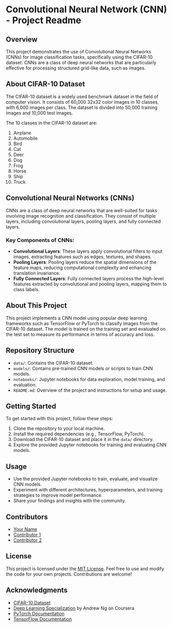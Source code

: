 # Convolutional Neural Network (CNN) - Project Readme

## Overview
This project demonstrates the use of Convolutional Neural Networks (CNNs) for image classification tasks, specifically using the CIFAR-10 dataset. CNNs are a class of deep neural networks that are particularly effective for processing structured grid-like data, such as images.

## About CIFAR-10 Dataset
The CIFAR-10 dataset is a widely used benchmark dataset in the field of computer vision. It consists of 60,000 32x32 color images in 10 classes, with 6,000 images per class. The dataset is divided into 50,000 training images and 10,000 test images.

The 10 classes in the CIFAR-10 dataset are:
1. Airplane
2. Automobile
3. Bird
4. Cat
5. Deer
6. Dog
7. Frog
8. Horse
9. Ship
10. Truck

## Convolutional Neural Networks (CNNs)
CNNs are a class of deep neural networks that are well-suited for tasks involving image recognition and classification. They consist of multiple layers, including convolutional layers, pooling layers, and fully connected layers.

### Key Components of CNNs:
- **Convolutional Layers**: These layers apply convolutional filters to input images, extracting features such as edges, textures, and shapes.
- **Pooling Layers**: Pooling layers reduce the spatial dimensions of the feature maps, reducing computational complexity and enhancing translation invariance.
- **Fully Connected Layers**: Fully connected layers process the high-level features extracted by convolutional and pooling layers, mapping them to class labels.

## About This Project
This project implements a CNN model using popular deep learning frameworks such as TensorFlow or PyTorch to classify images from the CIFAR-10 dataset. The model is trained on the training set and evaluated on the test set to measure its performance in terms of accuracy and loss.

## Repository Structure
- `data/`: Contains the CIFAR-10 dataset.
- `models/`: Contains pre-trained CNN models or scripts to train CNN models.
- `notebooks/`: Jupyter notebooks for data exploration, model training, and evaluation.
- `README.md`: Overview of the project and instructions for setup and usage.

## Getting Started
To get started with this project, follow these steps:
1. Clone the repository to your local machine.
2. Install the required dependencies (e.g., TensorFlow, PyTorch).
3. Download the CIFAR-10 dataset and place it in the `data/` directory.
4. Explore the provided Jupyter notebooks for training and evaluating CNN models.

## Usage
- Use the provided Jupyter notebooks to train, evaluate, and visualize CNN models.
- Experiment with different architectures, hyperparameters, and training strategies to improve model performance.
- Share your findings and insights with the community.

## Contributors
- [Your Name](https://github.com/your_username)
- [Contributor 1](https://github.com/contributor1)
- [Contributor 2](https://github.com/contributor2)

## License
This project is licensed under the [MIT License](LICENSE). Feel free to use and modify the code for your own projects. Contributions are welcome!

## Acknowledgments
- [CIFAR-10 Dataset](https://www.cs.toronto.edu/~kriz/cifar.html)
- [Deep Learning Specialization](https://www.coursera.org/specializations/deep-learning) by Andrew Ng on Coursera
- [PyTorch Documentation](https://pytorch.org/docs/stable/index.html)
- [TensorFlow Documentation](https://www.tensorflow.org/api_docs)
